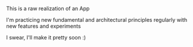 This is a raw realization of an App

I'm practicing new fundamental and architectural principles regularly with new features and experiments

I swear, I'll make it pretty soon :)
